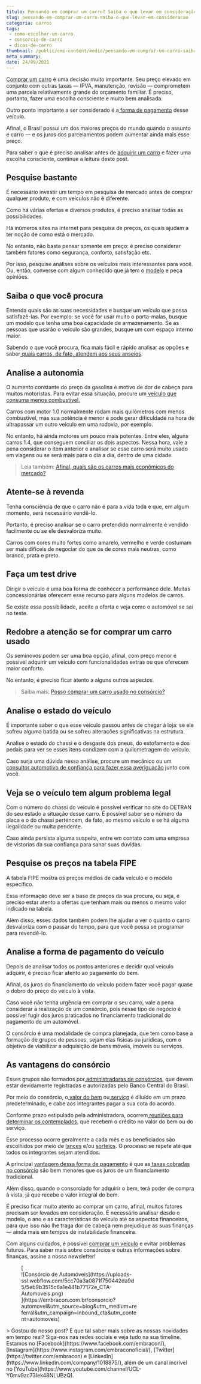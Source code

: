 ```yaml
---
titulo: Pensando em comprar um carro? Saiba o que levar em consideração!
slug: pensando-em-comprar-um-carro-saiba-o-que-levar-em-consideracao
categoria: carros
tags:
 - como-escolher-um-carro
 - consorcio-de-carro
 - dicas-de-carro
thumbnail: /public/cms-content/media/pensando-em-comprar-um-carro-saiba-o-que-levar-em-consideracao.jpg
meta_summary: 
date: 24/09/2021
---
```

[Comprar um carro](https://www.embracon.com.br/blog/4-motivos-para-voce-comprar-um-carro-novo) é uma decisão muito importante. Seu preço elevado em conjunto com outras taxas — IPVA, manutenção, revisão — comprometem uma parcela relativamente grande do orçamento familiar. É preciso, portanto, fazer uma escolha consciente e muito bem analisada.

Outro ponto importante a ser considerado é a[ forma de pagamento](https://www.embracon.com.br/blog/5-formas-de-pagamento-de-um-carro) desse veículo.

Afinal, o Brasil possui um dos maiores preços do mundo quando o assunto é carro — e os juros dos parcelamentos podem aumentar ainda mais esse preço.

Para saber o que é preciso analisar antes de [adquirir um carro](https://www.embracon.com.br/blog/carro-seminovo-guia-completo-para-comprar) e fazer uma escolha consciente, continue a leitura deste post.

Pesquise bastante
-----------------

É necessário investir um tempo em pesquisa de mercado antes de comprar qualquer produto, e com veículos não é diferente.

Como há várias ofertas e diversos produtos, é preciso analisar todas as possibilidades.

Há inúmeros sites na internet para pesquisa de preços, os quais ajudam a ter noção de como está o mercado.

No entanto, não basta pensar somente em preço: é preciso considerar também fatores como segurança, conforto, satisfação etc.

Por isso, pesquise análises sobre os veículos mais interessantes para você. Ou, então, converse com algum conhecido que já tem o [modelo](https://www.embracon.com.br/blog/os-4-modelos-de-carro-mais-esperados-para-2020) e peça opiniões.

Saiba o que você procura
------------------------

Entenda quais são as suas necessidades e busque um veículo que possa satisfazê-las. Por exemplo: se você for usar muito o porta-malas, busque um modelo que tenha uma boa capacidade de armazenamento. Se as pessoas que usarão o veículo são grandes, busque um com espaço interno maior.

Sabendo o que você procura, fica mais fácil e rápido analisar as opções e saber[ quais carros, de fato, atendem aos seus anseios](https://www.embracon.com.br/blog/sedan-ou-suv-qual-e-o-melhor-modelo).

Analise a autonomia
-------------------

O aumento constante do preço da gasolina é motivo de dor de cabeça para muitos motoristas. Para evitar essa situação, procure um[ veículo que consuma menos combustível.](https://www.embracon.com.br/blog/como-funcionam-os-carros-flex-e-quais-sao-as-suas-vantagens)

Carros com motor 1.0 normalmente rodam mais quilômetros com menos combustível, mas sua potência é menor e pode gerar dificuldade na hora de ultrapassar um outro veículo em uma rodovia, por exemplo.

No entanto, há ainda motores um pouco mais potentes. Entre eles, alguns carros 1.4, que conseguem conciliar os dois aspectos. Nessa hora, vale a pena considerar o item anterior e analisar se esse carro será muito usado em viagens ou se será mais para o dia a dia, dentro de uma cidade.

> Leia também: [Afinal, quais são os carros mais econômicos do mercado? ](https://www.embracon.com.br/blog/afinal-quais-sao-os-carros-mais-economicos-do-mercado)

Atente-se à revenda
-------------------

Tenha consciência de que o carro não é para a vida toda e que, em algum momento, será necessário vendê-lo.

Portanto, é preciso analisar se o carro pretendido normalmente é vendido facilmente ou se ele desvaloriza muito.

Carros com cores muito fortes como amarelo, vermelho e verde costumam ser mais difíceis de negociar do que os de cores mais neutras, como branco, prata e preto.

Faça um test drive
------------------

Dirigir o veículo é uma boa forma de conhecer a performance dele. Muitas concessionárias oferecem esse recurso para alguns modelos de carros.

Se existe essa possibilidade, aceite a oferta e veja como o automóvel se sai no teste.

Redobre a atenção se for comprar um carro usado
-----------------------------------------------

Os seminovos podem ser uma boa opção, afinal, com preço menor é possível adquirir um veículo com funcionalidades extras ou que oferecem maior conforto.

No entanto, é preciso ficar atento a alguns outros aspectos.

> Saiba mais: [Posso comprar um carro usado no consórcio?](https://www.embracon.com.br/blog/comprar-carro-usado-com-a-carta-de-credito-do-consorcio)

Analise o estado do veículo
---------------------------

É importante saber o que esse veículo passou antes de chegar à loja: se ele sofreu alguma batida ou se sofreu alterações significativas na estrutura.

Analise o estado do chassi e o desgaste dos pneus, do estofamento e dos pedais para ver se esses itens condizem com a quilometragem do veículo.

Caso surja uma dúvida nessa análise, procure um mecânico ou um[ consultor automotivo de confiança para fazer essa averiguação](https://www.embracon.com.br/blog/saiba-como-funciona-o-laudo-de-vistoria-no-consorcio) junto com você.

Veja se o veículo tem algum problema legal
------------------------------------------

Com o número do chassi do veículo é possível verificar no site do DETRAN do seu estado a situação desse carro. É possível saber se o número da placa e o do chassi pertencem, de fato, ao mesmo veículo e se há alguma ilegalidade ou multa pendente.

Caso ainda persista alguma suspeita, entre em contato com uma empresa de vistorias da sua confiança para sanar suas dúvidas.

Pesquise os preços na tabela FIPE
---------------------------------

A tabela FIPE mostra os preços médios de cada veículo e o modelo específico.

Essa informação deve ser a base de preços da sua procura, ou seja, é preciso estar atento a ofertas que tenham mais ou menos o mesmo valor indicado na tabela.

Além disso, esses dados também podem lhe ajudar a ver o quanto o carro desvaloriza com o passar do tempo, para que você possa se programar para revendê-lo.

Analise a forma de pagamento do veículo
---------------------------------------

Depois de analisar todos os pontos anteriores e decidir qual veículo adquirir, é preciso ficar atento ao pagamento do bem.

Afinal, os juros do financiamento do veículo podem fazer você pagar quase o dobro do preço do veículo à vista.

Caso você não tenha urgência em comprar o seu carro, vale a pena considerar a realização de um consórcio, pois nesse tipo de negócio é possível fugir dos juros praticados no financiamento tradicional do pagamento de um automóvel.

O consórcio é uma modalidade de compra planejada, que tem como base a formação de grupos de pessoas, sejam elas físicas ou jurídicas, com o objetivo de viabilizar a adquisição de bens móveis, imóveis ou serviços.

As vantagens do consórcio
-------------------------

Esses grupos são formados por[ administradoras de consórcios](https://www.embracon.com.br/a-embracon), que devem estar devidamente registradas e autorizadas pelo Banco Central do Brasil.

Por meio do consórcio, o[ valor do bem](https://www.embracon.com.br/consorcio-de-carros) ou[ serviço](https://www.embracon.com.br/consorcio-servicos) é diluído em um prazo predeterminado, e cabe aos integrantes pagar a sua cota do acordo.

Conforme prazo estipulado pela administradora, ocorrem[ reuniões para determinar os contemplados,](https://www.embracon.com.br/blog/assembleia-de-consorcio-como-funciona) que recebem o crédito no valor do bem ou do serviço.

Esse processo ocorre geralmente a cada mês e os beneficiados são escolhidos por meio de [lances](https://www.embracon.com.br/conhecaoconsorcio/o-que-e-o-lance) e/ou [sorteios](https://www.embracon.com.br/conhecaoconsorcio/como-sao-realizados-os-sorteios-nas-assembleias). O processo se repete até que todos os integrantes sejam atendidos.

A principal [vantagem dessa forma de pagamento](https://www.embracon.com.br/blog/8-motivos-que-comprovam-que-consorcio-e-investimento) é que as[ taxas cobradas no consórcio](https://www.embracon.com.br/blog/parcela-de-consorcio-tem-juros) são bem menores que os juros de um financiamento tradicional.

Além disso, quando o consorciado for adquirir o bem, terá poder de compra à vista, já que recebe o valor integral do bem.

É preciso ficar muito atento ao comprar um carro, afinal, muitos fatores precisam ser levados em consideração. É necessário analisar desde o modelo, o ano e as características do veículo até os aspectos financeiros, para que isso não lhe traga dor de cabeça nem prejudique as suas finanças — ainda mais em tempos de instabilidade financeira.

Com alguns cuidados, é possível [comprar um veículo](https://www.embracon.com.br/blog/o-que-e-como-funciona-o-consorcio-de-carros-e-motos) e evitar problemas futuros. Para saber mais sobre consórcios e outras informações sobre finanças, assine a nossa newsletter!

<figure class="w-richtext-figure-type-image w-richtext-align-center" style="max-width:310px">[<div>![Consórcio de Automóveis](https://uploads-ssl.webflow.com/5cc70a3a0871f750442da9d5/5eb9b3515c6a1e441b77172e_CTA-Automoveis.png)</div>](https://embracon.com.br/consorcio?automovel&utm_source=blog&utm_medium=referral&utm_campaign=inbound_cta&utm_content=automoveis)</figure>> Gostou do nosso post? E que tal saber mais sobre as nossas novidades em tempo real? Siga-nos nas redes sociais e veja tudo na sua timeline. Estamos no [Facebook](https://www.facebook.com/embracon/), [Instagram](https://www.instagram.com/embraconoficial/), [Twitter](https://twitter.com/embracon) e [LinkedIn](https://www.linkedin.com/company/1018875/), além de um canal incrível no [YouTube](https://www.youtube.com/channel/UCL-Y0mv9zc73Iek48NLUBzQ).
